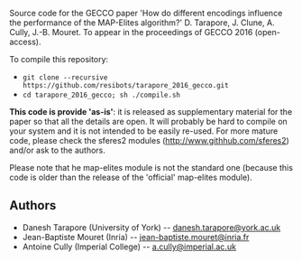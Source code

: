 Source code for the GECCO paper 'How do different encodings influence the performance of the MAP-Elites algorithm?'
D. Tarapore, J. Clune, A. Cully, J.-B. Mouret. To appear in the proceedings of GECCO 2016 (open-access).

To compile this repository: 
- `git clone --recursive https://github.com/resibots/tarapore_2016_gecco.git`
- `cd tarapore_2016_gecco; sh ./compile.sh`

**This code is provide 'as-is'**: it is released as supplementary material for the paper so that all the details are open. It will probably be hard to compile on your system and it is not intended to be easily re-used. For more mature code, please check the sferes2 modules (http://www.githhub.com/sferes2) and/or ask to the authors.

Please note that he map-elites module is not the standard one (because this code is older than the release of the 'official' map-elites module).

## Authors
- Danesh Tarapore (University of York) -- danesh.tarapore@york.ac.uk
- Jean-Baptiste Mouret (Inria) -- jean-baptiste.mouret@inria.fr
- Antoine Cully (Imperial College) -- a.cully@imperial.ac.uk

